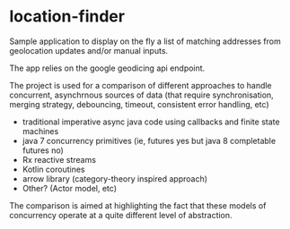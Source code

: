 # location-finder

Sample application to display on the fly a list of matching addresses from geolocation updates and/or manual inputs.

The app relies on the google geodicing api endpoint.

The project is used for a comparison of different approaches to handle concurrent, asynchrnous sources of data (that require synchronisation, merging strategy, debouncing, timeout, consistent error handling, etc) 
* traditional imperative async java code using callbacks and finite state machines
* java 7 concurrency primitives (ie, futures yes but java 8 completable futures no)
* Rx reactive streams
* Kotlin coroutines 
* arrow library (category-theory inspired approach) 
* Other? (Actor model, etc)

The comparison is aimed at highlighting the fact that these models of concurrency operate at a quite different level of abstraction. 



